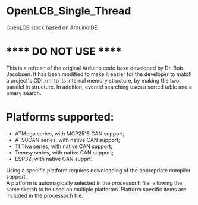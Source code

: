# OpenLCB_Single_Thread
OpenLCB stock based on ArduinoIDE

# **** DO NOT USE ****

This is a refresh of the original Arduino code base developed by Dr. Bob Jacobsen.  It has been modified to make it easier for the developer to match a project's CDI xml to its internal memory structure, by making the two parallel in structure.  In addition, eventid searching uses a sorted table and a binary search. 

# Platforms supported:
* ATMega series, with MCP2515 CAN support; 
* AT90CAN series, with native CAN support; 
* TI Tiva series, with native CAN support; 
* Teensy series, with native CAN support; 
* ESP32, with native CAN supprt.  

Using a specific platform requires downloading of the appropriate compiler support.  
A platform is automagically selected in the processor.h file, allowing the same sketch to be used on multiple platforms.  Platform specific items are included in the processor.h file.  



